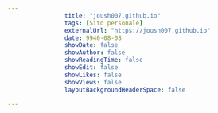 ---
                title: "joush007.github.io"
                tags: [Sito personale]
                externalUrl: "https://joush007.github.io"
                date: 9940-08-08
                showDate: false
                showAuthor: false
                showReadingTime: false
                showEdit: false
                showLikes: false
                showViews: false
                layoutBackgroundHeaderSpace: false
                ---

